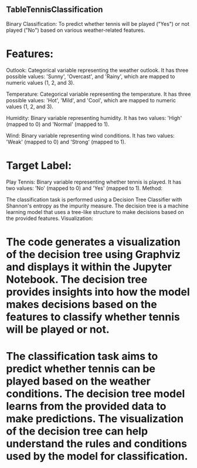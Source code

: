 ## TableTennisClassification
 Binary Classification: To predict whether tennis will be played ("Yes") or not played ("No") based on various weather-related features.

# Features:

Outlook: Categorical variable representing the weather outlook. It has three possible values: 'Sunny', 'Overcast', and 'Rainy', which are mapped to numeric values (1, 2, and 3).

Temperature: Categorical variable representing the temperature. It has three possible values: 'Hot', 'Mild', and 'Cool', which are mapped to numeric values (1, 2, and 3).

Humidity: Binary variable representing humidity. It has two values: 'High' (mapped to 0) and 'Normal' (mapped to 1).

Wind: Binary variable representing wind conditions. It has two values: 'Weak' (mapped to 0) and 'Strong' (mapped to 1).

# Target Label:

Play Tennis: Binary variable representing whether tennis is played. It has two values: 'No' (mapped to 0) and 'Yes' (mapped to 1).
Method:

The classification task is performed using a Decision Tree Classifier with Shannon's entropy as the impurity measure. The decision tree is a machine learning model that uses a tree-like structure to make decisions based on the provided features.
Visualization:

# The code generates a visualization of the decision tree using Graphviz and displays it within the Jupyter Notebook. The decision tree provides insights into how the model makes decisions based on the features to classify whether tennis will be played or not.

# The classification task aims to predict whether tennis can be played based on the weather conditions. The decision tree model learns from the provided data to make predictions. The visualization of the decision tree can help understand the rules and conditions used by the model for classification.
